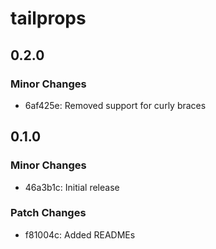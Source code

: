 # tailprops

## 0.2.0

### Minor Changes

- 6af425e: Removed support for curly braces

## 0.1.0

### Minor Changes

- 46a3b1c: Initial release

### Patch Changes

- f81004c: Added READMEs
